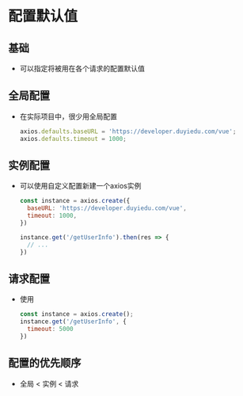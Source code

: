 # 配置默认值

## 基础

  - 可以指定将被用在各个请求的配置默认值

## 全局配置

  - 在实际项目中，很少用全局配置

    ```javascript
    axios.defaults.baseURL = 'https://developer.duyiedu.com/vue';
    axios.defaults.timeout = 1000;
    ```

## 实例配置

  - 可以使用自定义配置新建一个axios实例

    ```javascript
    const instance = axios.create({
      baseURL: 'https://developer.duyiedu.com/vue',
      timeout: 1000,
    })

    instance.get('/getUserInfo').then(res => {
      // ...
    })
    ```

## 请求配置

  - 使用

    ```javascript
    const instance = axios.create();
    instance.get('/getUserInfo', {
      timeout: 5000
    })
    ```

## 配置的优先顺序

  - 全局 < 实例 < 请求
